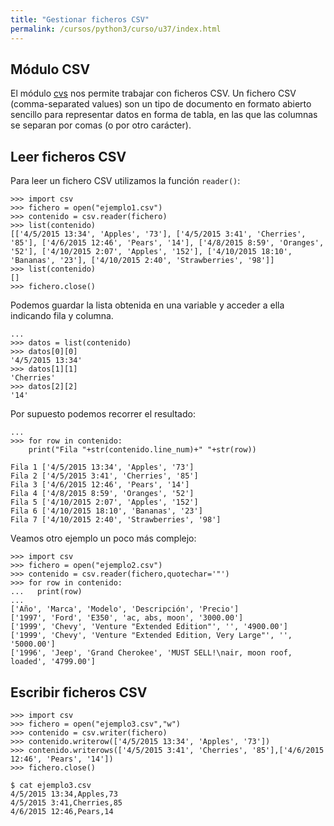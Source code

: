 ```yaml
---
title: "Gestionar ficheros CSV"
permalink: /cursos/python3/curso/u37/index.html
---
```


## Módulo CSV

El módulo [cvs](https://docs.python.org/3.4/library/csv.html) nos permite trabajar con ficheros CSV.
Un fichero CSV (comma-separated values)  son un tipo de documento en formato abierto sencillo para representar datos en forma de tabla, en las que las columnas se separan por comas (o por otro carácter).

## Leer ficheros CSV

Para leer un fichero CSV utilizamos la función `reader()`:

	>>> import csv
	>>> fichero = open("ejemplo1.csv")
	>>> contenido = csv.reader(fichero)
	>>> list(contenido)
	[['4/5/2015 13:34', 'Apples', '73'], ['4/5/2015 3:41', 'Cherries', '85'], ['4/6/2015 12:46', 'Pears', '14'], ['4/8/2015 8:59', 'Oranges', '52'], ['4/10/2015 2:07', 'Apples', '152'], ['4/10/2015 18:10', 'Bananas', '23'], ['4/10/2015 2:40', 'Strawberries', '98']]
	>>> list(contenido)
	[]
	>>> fichero.close()

Podemos guardar la lista obtenida en una variable y acceder a ella indicando fila y columna.

	...
	>>> datos = list(contenido)
	>>> datos[0][0]
	'4/5/2015 13:34'
	>>> datos[1][1]
	'Cherries'
	>>> datos[2][2]
	'14'

Por supuesto podemos recorrer el resultado:

	...
	>>> for row in contenido:
		print("Fila "+str(contenido.line_num)+" "+str(row))	

	Fila 1 ['4/5/2015 13:34', 'Apples', '73']
	Fila 2 ['4/5/2015 3:41', 'Cherries', '85']
	Fila 3 ['4/6/2015 12:46', 'Pears', '14']
	Fila 4 ['4/8/2015 8:59', 'Oranges', '52']
	Fila 5 ['4/10/2015 2:07', 'Apples', '152']
	Fila 6 ['4/10/2015 18:10', 'Bananas', '23']
	Fila 7 ['4/10/2015 2:40', 'Strawberries', '98']

Veamos otro ejemplo un poco más complejo:

	>>> import csv
	>>> fichero = open("ejemplo2.csv")
	>>> contenido = csv.reader(fichero,quotechar='"')
	>>> for row in contenido:
	...   print(row)
	... 
	['Año', 'Marca', 'Modelo', 'Descripción', 'Precio']
	['1997', 'Ford', 'E350', 'ac, abs, moon', '3000.00']
	['1999', 'Chevy', 'Venture "Extended Edition"', '', '4900.00']
	['1999', 'Chevy', 'Venture "Extended Edition, Very Large"', '', '5000.00']
	['1996', 'Jeep', 'Grand Cherokee', 'MUST SELL!\nair, moon roof, loaded', '4799.00']

## Escribir ficheros CSV

	>>> import csv
	>>> fichero = open("ejemplo3.csv","w")
	>>> contenido = csv.writer(fichero)
	>>> contenido.writerow(['4/5/2015 13:34', 'Apples', '73'])
	>>> contenido.writerows(['4/5/2015 3:41', 'Cherries', '85'],['4/6/2015 12:46', 'Pears', '14'])
	>>> fichero.close()

	$ cat ejemplo3.csv
	4/5/2015 13:34,Apples,73
	4/5/2015 3:41,Cherries,85
	4/6/2015 12:46,Pears,14

